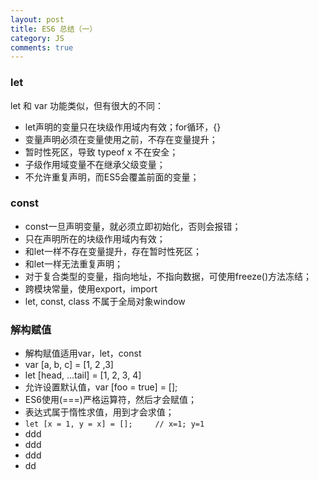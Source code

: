 ```yaml
---
layout: post
title: ES6 总结（一）
category: JS
comments: true
---
```


### let

let 和 var 功能类似，但有很大的不同：

- let声明的变量只在块级作用域内有效；for循环，{}
- 变量声明必须在变量使用之前，不存在变量提升；
- 暂时性死区，导致 typeof x 不在安全；
- 子级作用域变量不在继承父级变量；
- 不允许重复声明，而ES5会覆盖前面的变量；

### const
- const一旦声明变量，就必须立即初始化，否则会报错；
- 只在声明所在的块级作用域内有效；
- 和let一样不存在变量提升，存在暂时性死区；
- 和let一样无法重复声明；
- 对于复合类型的变量，指向地址，不指向数据，可使用freeze()方法冻结；
- 跨模块常量，使用export，import
- let, const, class 不属于全局对象window


### 解构赋值
- 解构赋值适用var，let，const
- var [a, b, c] = [1, 2 ,3]
- let [head, ...tail] = [1, 2, 3, 4]
- 允许设置默认值，var [foo = true] = [];
- ES6使用(===)严格运算符，然后才会赋值；
- 表达式属于惰性求值，用到才会求值；
- ```let [x = 1, y = x] = [];     // x=1; y=1```
- ddd
- ddd
- ddd
- dd